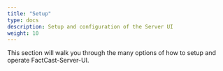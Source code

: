 ```yaml
---
title: "Setup"
type: docs
description: Setup and configuration of the Server UI
weight: 10
---
```


This section will walk you through the many options of how to setup and operate FactCast-Server-UI.
